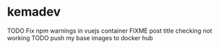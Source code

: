# kemadev

TODO Fix npm warnings in vuejs container
FIXME post title checking not working
TODO push my base images to docker hub
